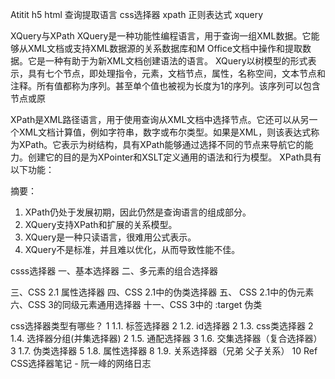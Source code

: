 Atitit h5 html 查询提取语言 css选择器 xpath 正则表达式 xquery

XQuery与XPath 
XQuery是一种功能性编程语言，用于查询一组XML数据。它能够从XML文档或支持XML数据源的关系数据库和M Office文档中操作和提取数据。它是一种有助于为新XML文档创建语法的语言。 XQuery以树模型的形式表示，具有七个节点，即处理指令，元素，文档节点，属性，名称空间，文本节点和注释。所有值都称为序列。甚至单个值也被视为长度为1的序列。该序列可以包含节点或原

XPath是XML路径语言，用于使用查询从XML文档中选择节点。它还可以从另一个XML文档计算值，例如字符串，数字或布尔类型。如果是XML，则该表达式称为XPath。它表示为树结构，具有XPath能够通过选择不同的节点来导航它的能力。创建它的目的是为XPointer和XSLT定义通用的语法和行为模型。 XPath具有以下功能：


摘要：
1. XPath仍处于发展初期，因此仍然是查询语言的组成部分。
2. XQuery支持XPath和扩展的关系模型。
3. XQuery是一种只读语言，很难用公式表示。
4. XQuery不是标准，并且难以优化，从而导致性能不佳。


csss选择器
一、基本选择器
二、多元素的组合选择器

三、CSS 2.1 属性选择器
四、CSS 2.1中的伪类选择器
五、 CSS 2.1中的伪元素
六、CSS 3的同级元素通用选择器
十一、CSS 3中的 :target 伪类



css选择器类型有哪些？	1
1.1. 标签选择器	2
1.2. id选择器	2
1.3. css类选择器	2
1.4. 选择器分组(并集选择器)	2
1.5. 通配选择器	3
1.6. 交集选择器（复合选择器）	3
1.7. 伪类选择器	5
1.8. 属性选择器	8
1.9. 关系选择器（兄弟 父子关系）	10
Ref
CSS选择器笔记 - 阮一峰的网络日志
